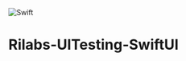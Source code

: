 ![Swift](https://github.com/arisupriatna14/Rilabs-UITesting-SwiftUI/workflows/Swift/badge.svg)
# Rilabs-UITesting-SwiftUI
